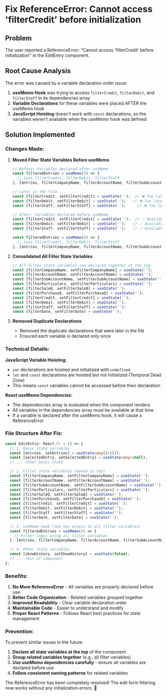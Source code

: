 # Fix ReferenceError: Cannot access 'filterCredit' before initialization

## Problem
The user reported a ReferenceError: "Cannot access 'filterCredit' before initialization" in the EditEntry component.

## Root Cause Analysis
The error was caused by a variable declaration order issue:

1. **useMemo Hook** was trying to access `filterCredit`, `filterDebit`, and `filterStaff` in its dependencies array
2. **Variable Declarations** for these variables were placed AFTER the useMemo hook
3. **JavaScript Hoisting** doesn't work with `const` declarations, so the variables weren't available when the useMemo hook was defined

## Solution Implemented

### **Changes Made:**

1. **Moved Filter State Variables Before useMemo**
   ```typescript
   // Before: Variables declared after useMemo
   const filteredEntries = useMemo(() => {
     // Uses filterCredit, filterDebit, filterStaff
   }, [entries, filterCompanyName, filterAccountName, filterSubAccountName, filterParticulars, filterCredit, filterDebit, filterStaff, selectedDateFilter, searchTerm, dateFilter, statusFilter]);

   // Later in the file...
   const [filterCredit, setFilterCredit] = useState('');  // ❌ Too late!
   const [filterDebit, setFilterDebit] = useState('');   // ❌ Too late!
   const [filterStaff, setFilterStaff] = useState('');     // ❌ Too late!

   // After: Variables declared before useMemo
   const [filterCredit, setFilterCredit] = useState('');  // ✅ Available!
   const [filterDebit, setFilterDebit] = useState('');   // ✅ Available!
   const [filterStaff, setFilterStaff] = useState('');   // ✅ Available!

   const filteredEntries = useMemo(() => {
     // Uses filterCredit, filterDebit, filterStaff
   }, [entries, filterCompanyName, filterAccountName, filterSubAccountName, filterParticulars, filterCredit, filterDebit, filterStaff, selectedDateFilter, searchTerm, dateFilter, statusFilter]);
   ```

2. **Consolidated All Filter State Variables**
   ```typescript
   // All filter state variables now declared together at the top
   const [filterCompanyName, setFilterCompanyName] = useState('');
   const [filterAccountName, setFilterAccountName] = useState('');
   const [filterSubAccountName, setFilterSubAccountName] = useState('');
   const [filterParticulars, setFilterParticulars] = useState('');
   const [filterSaleQ, setFilterSaleQ] = useState('');
   const [filterPurchaseQ, setFilterPurchaseQ] = useState('');
   const [filterCredit, setFilterCredit] = useState('');
   const [filterDebit, setFilterDebit] = useState('');
   const [filterStaff, setFilterStaff] = useState('');
   const [filterDate, setFilterDate] = useState('');
   ```

3. **Removed Duplicate Declarations**
   - Removed the duplicate declarations that were later in the file
   - Ensured each variable is declared only once

### **Technical Details:**

**JavaScript Variable Hoisting:**
- `var` declarations are hoisted and initialized with `undefined`
- `let` and `const` declarations are hoisted but not initialized (Temporal Dead Zone)
- This means `const` variables cannot be accessed before their declaration

**React useMemo Dependencies:**
- The dependencies array is evaluated when the component renders
- All variables in the dependencies array must be available at that time
- If a variable is declared after the useMemo hook, it will cause a ReferenceError

### **File Structure After Fix:**

```typescript
const EditEntry: React.FC = () => {
  // 1. Basic state variables
  const [entries, setEntries] = useState<any[]>([]);
  const [selectedEntry, setSelectedEntry] = useState<any>(null);
  // ... other basic state

  // 2. Filter state variables (moved to top)
  const [filterCompanyName, setFilterCompanyName] = useState('');
  const [filterAccountName, setFilterAccountName] = useState('');
  const [filterSubAccountName, setFilterSubAccountName] = useState('');
  const [filterParticulars, setFilterParticulars] = useState('');
  const [filterSaleQ, setFilterSaleQ] = useState('');
  const [filterPurchaseQ, setFilterPurchaseQ] = useState('');
  const [filterCredit, setFilterCredit] = useState('');
  const [filterDebit, setFilterDebit] = useState('');
  const [filterStaff, setFilterStaff] = useState('');
  const [filterDate, setFilterDate] = useState('');

  // 3. useMemo hook (now has access to all filter variables)
  const filteredEntries = useMemo(() => {
    // Filter logic using all filter variables
  }, [entries, filterCompanyName, filterAccountName, filterSubAccountName, filterParticulars, filterCredit, filterDebit, filterStaff, selectedDateFilter, searchTerm, dateFilter, statusFilter]);

  // 4. Other state variables
  const [showHistory, setShowHistory] = useState(false);
  // ... rest of component
};
```

### **Benefits:**

1. **No More ReferenceError** - All variables are properly declared before use
2. **Better Code Organization** - Related variables grouped together
3. **Improved Readability** - Clear variable declaration order
4. **Maintainable Code** - Easier to understand and modify
5. **Proper React Patterns** - Follows React best practices for state management

### **Prevention:**

To prevent similar issues in the future:
1. **Declare all state variables at the top** of the component
2. **Group related variables together** (e.g., all filter variables)
3. **Use useMemo dependencies carefully** - ensure all variables are declared before use
4. **Follow consistent naming patterns** for related variables

The ReferenceError has been completely resolved! The edit form filtering now works without any initialization errors. 🎯













